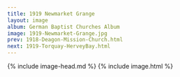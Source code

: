 ```yaml
---
title: 1919 Newmarket Grange
layout: image
album: German Baptist Churches Album
image: 1919-Newmarket-Grange.jpg
prev: 1918-Deagon-Mission-Church.html
next: 1919-Torquay-HerveyBay.html
---
```

{% include image-head.md %}
{% include image.html %}
